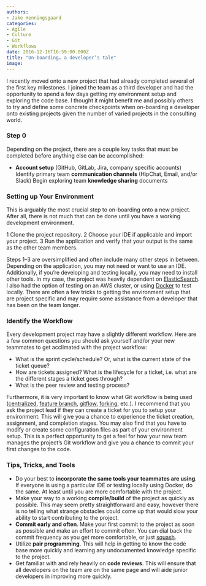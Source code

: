 ```yaml
---
authors:
- Jake Henningsgaard
categories:
- Agile
- Culture
- Git
- Workflows
date: 2016-12-16T16:59:00.000Z
title: "On-boarding… a developer’s tale"
image: 
---
```


I recently moved onto a new project that had already completed several of the first key milestones. I joined the team as a third developer and had the opportunity to spend a few days getting my environment setup and exploring the code base. I thought it might benefit me and possibly others to try and define some concrete checkpoints when on-boarding a developer onto existing projects given the number of varied projects in the consulting world.

### Step 0
Depending on the project, there are a couple key tasks that must be completed before anything else can be accomplished:

* **Account setup** (GitHub, GitLab, Jira, company specific accounts)
Identify primary team **communication channels** (HipChat, Email, and/or Slack)
Begin exploring team **knowledge sharing** documents

### Setting up Your Environment

This is arguably the most crucial step to on-boarding onto a new project. After all, there is not much that can be done until you have a working development environment.

1 Clone the project repository.
2 Choose your IDE if applicable and import your project.
3 Run the application and verify that your output is the same as the other team members.  

Steps 1–3 are oversimplified and often include many other steps in between. Depending on the application, you may not need or want to use an IDE. Additionally, if you’re developing and testing locally, you may need to install other tools. In my case, the project was heavily dependent on [ElasticSearch](https://www.elastic.co/products/elasticsearch). I also had the option of testing on an AWS cluster, or using [Docker](https://www.docker.com/) to test locally. There are often a few tricks to getting the environment setup that are project specific and may require some assistance from a developer that has been on the team longer.

### Identify the Workflow
Every development project may have a slightly different workflow. Here are a few common questions you should ask yourself and/or your new teammates to get acclimated with the project workflow:

* What is the sprint cycle/schedule? Or, what is the current state of the ticket queue?
*  How are tickets assigned?
What is the lifecycle for a ticket, i.e. what are the different stages a ticket goes through?
* What is the peer review and testing process?

Furthermore, it is very important to know what Git workflow is being used ([centralized](https://www.atlassian.com/git/tutorials/comparing-workflows/centralized-workflow), [feature branch](https://www.atlassian.com/git/tutorials/comparing-workflows/feature-branch-workflow/), [gitflow](https://www.atlassian.com/git/tutorials/comparing-workflows/gitflow-workflow/), [forking](https://www.atlassian.com/git/tutorials/comparing-workflows/forking-workflow), etc.). I recommend that you ask the project lead if they can create a ticket for you to setup your environment. This will give you a chance to experience the ticket creation, assignment, and completion stages. You may also find that you have to modify or create some configuration files as part of your environment setup. This is a perfect opportunity to get a feel for how your new team manages the project’s Git workflow and give you a chance to commit your first changes to the code.

### Tips, Tricks, and Tools
* Do your best to **incorporate the same tools your teammates are using**. If everyone is using a particular IDE or testing locally using Docker, do the same. At least until you are more comfortable with the project.
* Make your way to a working **compile/build** of the project as quickly as possible. This may seem pretty straightforward and easy, however there is no telling what strange obstacles could come up that would slow your ability to start contributing to the project.
* **Commit early and often**. Make your first commit to the project as soon as possible and make an effort to commit often. You can dial back the commit frequency as you get more comfortable, or just [squash](https://ariejan.net/2011/07/05/git-squash-your-latests-commits-into-one/).
* Utilize **pair programming**.  This will help in getting to know the code base more quickly and learning any undocumented knowledge specific to the project.
* Get familiar with and rely heavily on **code reviews**.  This will ensure that all developers on the team are on the same page and will aide junior developers in improving more quickly.
